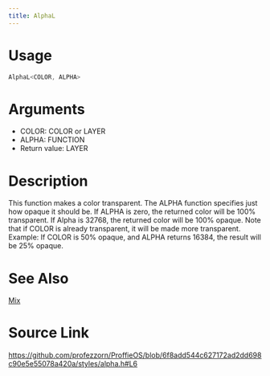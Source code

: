```yaml
---
title: AlphaL
---
```


# Usage
```cpp
AlphaL<COLOR, ALPHA>
```

# Arguments
 * COLOR: COLOR or LAYER
 * ALPHA: FUNCTION
 * Return value: LAYER

# Description
This function makes a color transparent. The ALPHA function specifies just how opaque it should be.
If ALPHA is zero, the returned color will be 100% transparent. If Alpha is 32768, the returned color will
be 100% opaque. Note that if COLOR is already transparent, it will be made more transparent. Example:
If COLOR is 50% opaque, and ALPHA returns 16384, the result will be 25% opaque.

# See Also
[Mix](/config/styles/Mix.html)

# Source Link
https://github.com/profezzorn/ProffieOS/blob/6f8add544c627172ad2dd698c90e5e55078a420a/styles/alpha.h#L6
